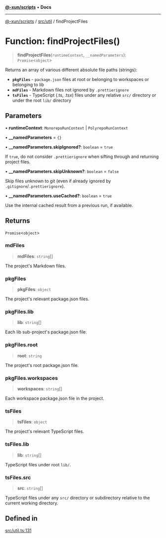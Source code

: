 [**@-xun/scripts**](../../../README.md) • **Docs**

***

[@-xun/scripts](../../../README.md) / [src/util](../README.md) / findProjectFiles

# Function: findProjectFiles()

> **findProjectFiles**(`runtimeContext`, `__namedParameters`): `Promise`\<`object`\>

Returns an array of various different absolute file paths (strings):

- **`pkgFiles`** - `package.json` files at root or belonging to workspaces or
  belonging to lib
- **`mdFiles`** - Markdown files not ignored by `.prettierignore`
- **`tsFiles`** - TypeScript (.ts, .tsx) files under any relative `src/`
  directory or under the root `lib/` directory

## Parameters

• **runtimeContext**: `MonorepoRunContext` \| `PolyrepoRunContext`

• **\_\_namedParameters** = `{}`

• **\_\_namedParameters.skipIgnored?**: `boolean` = `true`

If `true`, do not consider `.prettierignore` when sifting through and
returning project files.

• **\_\_namedParameters.skipUnknown?**: `boolean` = `false`

Skip files unknown to git (even if already ignored by
`.gitignore`/`.prettierignore`).

• **\_\_namedParameters.useCached?**: `boolean` = `true`

Use the internal cached result from a previous run, if available.

## Returns

`Promise`\<`object`\>

### mdFiles

> **mdFiles**: `string`[]

The project's Markdown files.

### pkgFiles

> **pkgFiles**: `object`

The project's relevant package.json files.

### pkgFiles.lib

> **lib**: `string`[]

Each lib sub-project's package.json file.

### pkgFiles.root

> **root**: `string`

The project's root package.json file.

### pkgFiles.workspaces

> **workspaces**: `string`[]

Each workspace package.json file in the project.

### tsFiles

> **tsFiles**: `object`

The project's relevant TypeScript files.

### tsFiles.lib

> **lib**: `string`[]

TypeScript files under root `lib/`.

### tsFiles.src

> **src**: `string`[]

TypeScript files under any `src/` directory or subdirectory relative to
the current working directory.

## Defined in

[src/util.ts:131](https://github.com/Xunnamius/xscripts/blob/e4a1e0b3d6a20ae598f5a6feb2cf2b7ba077b6a7/src/util.ts#L131)
